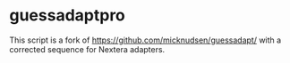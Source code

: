 # guessadaptpro
This script is a fork of https://github.com/micknudsen/guessadapt/ with a corrected sequence for Nextera adapters.
